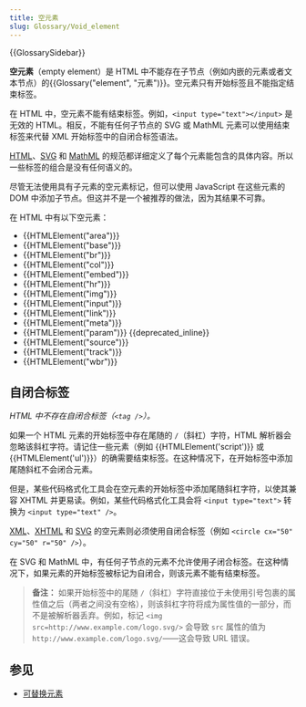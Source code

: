 ```yaml
---
title: 空元素
slug: Glossary/Void_element
---
```


{{GlossarySidebar}}

**空元素**（empty element）是 HTML 中不能存在子节点（例如内嵌的元素或者文本节点）的{{Glossary("element", "元素")}}。空元素只有开始标签且不能指定结束标签。

在 HTML 中，空元素不能有结束标签。例如，`<input type="text"></input>` 是无效的 HTML。相反，不能有任何子节点的 SVG 或 MathML 元素可以使用结束标签来代替 XML 开始标签中的自闭合标签语法。

[HTML](https://html.spec.whatwg.org/multipage/)、[SVG](https://www.w3.org/TR/SVG2/) 和 [MathML](https://www.w3.org/TR/MathML3/) 的规范都详细定义了每个元素能包含的具体内容。所以一些标签的组合是没有任何语义的。

尽管无法使用具有子元素的空元素标记，但可以使用 JavaScript 在这些元素的 DOM 中添加子节点。但这并不是一个被推荐的做法，因为其结果不可靠。

在 HTML 中有以下空元素：

- {{HTMLElement("area")}}
- {{HTMLElement("base")}}
- {{HTMLElement("br")}}
- {{HTMLElement("col")}}
- {{HTMLElement("embed")}}
- {{HTMLElement("hr")}}
- {{HTMLElement("img")}}
- {{HTMLElement("input")}}
- {{HTMLElement("link")}}
- {{HTMLElement("meta")}}
- {{HTMLElement("param")}} {{deprecated_inline}}
- {{HTMLElement("source")}}
- {{HTMLElement("track")}}
- {{HTMLElement("wbr")}}

## 自闭合标签

_HTML 中不存在自闭合标签（`<tag />`）。_

如果一个 HTML 元素的开始标签中存在尾随的 `/`（斜杠）字符，HTML 解析器会忽略该斜杠字符。请记住一些元素（例如 {{HTMLElement('script')}} 或 {{HTMLElement('ul')}}）的确需要结束标签。在这种情况下，在开始标签中添加尾随斜杠不会闭合元素。

但是，某些代码格式化工具会在空元素的开始标签中添加尾随斜杠字符，以使其兼容 XHTML 并更易读。例如，某些代码格式化工具会将 `<input type="text">` 转换为 `<input type="text" />`。

[XML](/zh-CN/docs/Glossary/XML)、[XHTML](/zh-CN/docs/Glossary/XHTML) 和 [SVG](/zh-CN/docs/Glossary/SVG) 的空元素则必须使用自闭合标签（例如 `<circle cx="50" cy="50" r="50" />`）。

在 SVG 和 MathML 中，有任何子节点的元素不允许使用子闭合标签。在这种情况下，如果元素的开始标签被标记为自闭合，则该元素不能有结束标签。

> **备注：** 如果开始标签中的尾随 `/`（斜杠）字符直接位于未使用引号包裹的属性值之后（两者之间没有空格），则该斜杠字符将成为属性值的一部分，而不是被解析器丢弃。例如，标记 `<img src=http://www.example.com/logo.svg/>` 会导致 `src` 属性的值为 `http://www.example.com/logo.svg/`——这会导致 URL 错误。

## 参见

- [可替换元素](/zh-CN/docs/Web/CSS/Replaced_element)
